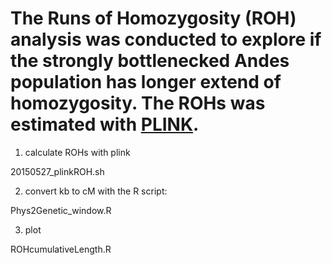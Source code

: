 # The Runs of Homozygosity (ROH) analysis was conducted to explore if the strongly bottlenecked Andes population has longer extend of homozygosity. The ROHs was estimated with [PLINK](http://pngu.mgh.harvard.edu/~purcell/plink/ibdibs.shtml#homo).

1. calculate ROHs with plink

20150527_plinkROH.sh

2. convert kb to cM with the R script:

Phys2Genetic_window.R

3. plot

ROHcumulativeLength.R


